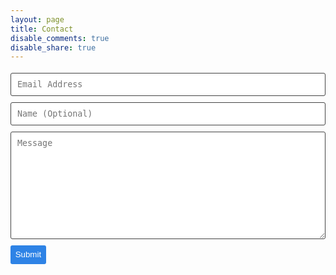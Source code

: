 ```yaml
---
layout: page
title: Contact
disable_comments: true
disable_share: true
---
```


<!--
     Before implementing this contact form make sure
     1. you verify your form on formspree.io.
-->

<form id="my-form" class="wj-contact" action="https://formspree.io/xqkynjnj" method="POST">
	<input type="text" name="email" placeholder="Email Address">
    <input type="text" name="name" placeholder="Name (Optional)">
    <textarea type="text" name="content" rows="10" placeholder="Message"></textarea>
    <input type="submit" value="Submit" id="my-form-button">
	<p id="my-form-status"></p>
</form>



<script>
  window.addEventListener("DOMContentLoaded", function() {

    // get the form elements defined in your form HTML above

    var form = document.getElementById("my-form");
    var button = document.getElementById("my-form-button");
    var status = document.getElementById("my-form-status");

    // Success and Error functions for after the form is submitted

    function success() {
      form.reset();
      button.style = "display: none ";
      status.innerHTML = "Thanks!";
    }

    function error() {
      status.innerHTML = "Oops! There was a problem.";
    }

    // handle the form submission event

    form.addEventListener("submit", function(ev) {
      ev.preventDefault();
      var data = new FormData(form);
	  if (data.get("email") == "" || data.get("content").trim() == "") {
		alert("Please fill both your email and message.");
	  }else{
		if (validateEmail(data.get("email"))){
		  ajax(form.method, form.action, data, success, error);}
	  }
    });
  });

  // helper function for sending an AJAX request

  function ajax(method, url, data, success, error) {
    var xhr = new XMLHttpRequest();
    xhr.open(method, url);
    xhr.setRequestHeader("Accept", "application/json");
    xhr.onreadystatechange = function() {
      if (xhr.readyState !== XMLHttpRequest.DONE) return;
      if (xhr.status === 200) {
        success(xhr.response, xhr.responseType);
      } else {
        error(xhr.status, xhr.response, xhr.responseType);
      }
    };
    xhr.send(data);
  }

  // helper function for checking validity of email string

  function validateEmail(mail) {
	if (/^\w+([\.-]?\w+)*@\w+([\.-]?\w+)*(\.\w{2,3})+$/.test(mail)){
    return (true);
	}
	alert("Please enter a valid email address!");
    return (false);
  }
</script>

<style>
form.wj-contact input[type="text"], form.wj-contact textarea[type="text"] {
    width: 100%;
    vertical-align: middle;
    margin-top: 0.25em;
    margin-bottom: 0.5em;
    padding: 0.75em;
    font-family: monospace, sans-serif;
    font-weight: lighter;
    border-style: solid;
    border-color: #444;
    outline-color: #2e83e6;
    border-width: 1px;
    border-radius: 3px;
    transition: box-shadow .2s ease;
}

form.wj-contact input[type="submit"] {
    outline: none;
    color: white;
    background-color: #2e83e6;
    border-radius: 3px;
    padding: 0.5em;
    margin: 0.25em 0 0 0;
    border: 1px solid transparent;
    height: auto;
}
</style>
